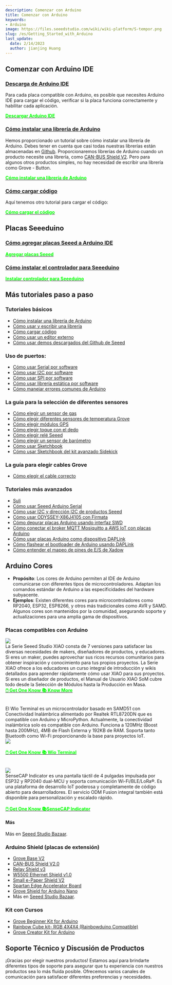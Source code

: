 ```yaml
---
description: Comenzar con Arduino
title: Comenzar con Arduino
keywords:
- Arduino
image: https://files.seeedstudio.com/wiki/wiki-platform/S-tempor.png
slug: /es/Getting_Started_with_Arduino
last_update:
  date: 2/14/2023
  author: jianjing Huang
---
```

<!-- ---
name: Comenzar con Arduino
category: Tutorial
oldwikiname:  Get_Started_with_Arduino
prodimagename:
--- -->
## Comenzar con Arduino IDE

### [Descarga de Arduino IDE](https://www.arduino.cc/en/software)

Para cada placa compatible con Arduino, es posible que necesites Arduino IDE para cargar el código, verificar si la placa funciona correctamente y habilitar cada aplicación.

<div class="download_arduino_container" style={{textAlign: 'center'}}>
    <a class="download_arduino_item" href="https://www.arduino.cc/en/software"><strong><span><font color={'FFFFFF'} size={"4"}>Descargar Arduino IDE</font></span></strong></a>
</div>

### [Cómo instalar una librería de Arduino](https://wiki.seeedstudio.com/es/How_to_install_Arduino_Library)

Hemos proporcionado un tutorial sobre cómo instalar una librería de Arduino. Debes tener en cuenta que casi todas nuestras librerías están almacenadas en [Github](https://github.com/Seeed-Studio). Proporcionaremos librerías de Arduino cuando un producto necesite una librería, como [CAN-BUS Shield V2](https://github.com/Seeed-Studio/Seeed_Arduino_CAN). Pero para algunos otros productos simples, no hay necesidad de escribir una librería como Grove - Button.

<div class="download_arduino_container" style={{textAlign: 'center'}}>
    <a class="download_arduino_item" href="https://wiki.seeedstudio.com/es/How_to_install_Arduino_Library/"><strong><span><font color={'FFFFFF'} size={"4"}>Cómo instalar una librería de Arduino</font></span></strong></a>
</div>

### [Cómo cargar código](https://wiki.seeedstudio.com/es/Upload_Code/)

Aquí tenemos otro tutorial para cargar el código:

<div class="download_arduino_container" style={{textAlign: 'center'}}>
    <a class="download_arduino_item" href="https://wiki.seeedstudio.com/es/How_to_install_Arduino_Library/"><strong><span><font color={'FFFFFF'} size={"4"}>Cómo cargar el código</font></span></strong></a>
</div>

## Placas Seeeduino

### [Cómo agregar placas Seeed a Arduino IDE](https://wiki.seeedstudio.com/es/Seeed_Arduino_Boards/)

<div class="download_arduino_container" style={{textAlign: 'center'}}>
    <a class="download_arduino_item" href="https://wiki.seeedstudio.com/es/Seeed_Arduino_Boards/"><strong><span><font color={'FFFFFF'} size={"4"}>Agregar placas Seeed</font></span></strong></a>
</div>

### [Cómo instalar el controlador para Seeeduino](https://wiki.seeedstudio.com/es/Driver_for_Seeeduino)

<div class="download_arduino_container" style={{textAlign: 'center'}}>
    <a class="download_arduino_item" href="https://wiki.seeedstudio.com/es/Driver_for_Seeeduino"><strong><span><font color={'FFFFFF'} size={"4"}>Instalar controlador para Seeeduino</font></span></strong></a>
</div>

## Más tutoriales paso a paso


### Tutoriales básicos

- [Cómo instalar una librería de Arduino](https://wiki.seeedstudio.com/es/How_to_install_Arduino_Library)
- [Cómo usar y escribir una librería](https://wiki.seeedstudio.com/es/How_to_use_and_write_a_library)
- [Cómo cargar código](https://wiki.seeedstudio.com/es/Upload_Code)
- [Cómo usar un editor externo](https://wiki.seeedstudio.com/es/Use_External_Editor)
- [Cómo usar demos descargados del Github de Seeed](https://wiki.seeedstudio.com/es/Guide_to_use_demos_downloaded_from_Seeed-s_Github)

### Uso de puertos:


- [Cómo usar Serial por software](https://wiki.seeedstudio.com/es/Software-Serial)
- [Cómo usar I2C por software](https://wiki.seeedstudio.com/es/Arduino_Software_I2C_user_guide)
- [Cómo usar SPI por software](https://wiki.seeedstudio.com/es/Software-SPI)
- [Cómo usar librería estática por software](https://wiki.seeedstudio.com/es/Software-Static-Library)
- [Cómo manejar errores comunes de Arduino](https://wiki.seeedstudio.com/es/Arduino_Common_Error)

### La guía para la selección de diferentes sensores

- [Cómo elegir un sensor de gas](https://wiki.seeedstudio.com/es/How-to-Choose-A-Gas-Sensor)
- [Cómo elegir diferentes sensores de temperatura Grove](https://wiki.seeedstudio.com/es/A_Comparison_of_Different_Grove_Temperature_Sensors)
- [Cómo elegir módulos GPS](https://wiki.seeedstudio.com/es/GPS-Modules-Selection-Guide)
- [Cómo elegir toque con el dedo](https://wiki.seeedstudio.com/es/How_to_detect_finger_touch)
- [Cómo elegir relé Seeed](https://wiki.seeedstudio.com/es/Seeed_Relay_Page)
- [Cómo elegir un sensor de barómetro](https://wiki.seeedstudio.com/es/Barometer-Selection-Guide)
- [Cómo usar Sketchbook](https://wiki.seeedstudio.com/es/How_To_Use_Sketchbook)
- [Cómo usar Sketchbook del kit avanzado Sidekick](https://wiki.seeedstudio.com/es/Sketchbook_of_Sidekick_Advanced_Kit)

### La guía para elegir cables Grove

- [Cómo elegir el cable correcto](https://wiki.seeedstudio.com/es/How_To_Choose_The_Right_Cable)

### Tutoriales más avanzados

- [Suli](https://wiki.seeedstudio.com/es/Suli)
- [Cómo usar Seeed Arduino Serial](https://wiki.seeedstudio.com/es/Seeed_Arduino_Serial)
- [Cómo usar I2C y dirección I2C de productos Seeed](https://wiki.seeedstudio.com/es/I2C_And_I2C_Address_of_Seeed_Product)
- [Cómo usar ODYSSEY-X86J4105 con Firmata](https://wiki.seeedstudio.com/es/ODYSSEY-X86J4105-Firmata)
- [Cómo depurar placas Arduino usando interfaz SWD](https://wiki.seeedstudio.com/es/Software-SWD)
- [Cómo conectar el broker MQTT Mosiquitto a AWS IoT con placas Arduino](https://wiki.seeedstudio.com/es/Arduino-AWS-IOT-Bridge)
- [Cómo usar placas Arduino como dispositivo DAPLink](https://wiki.seeedstudio.com/es/Arduino-DAPLink)
- [Cómo flashear el bootloader de Arduino usando DAPLink](https://wiki.seeedstudio.com/es/Flashing-Arduino-Bootloader-DAPLink)
- [Cómo entender el mapeo de pines de E/S de Xadow](https://wiki.seeedstudio.com/es/Xadow_IO_pin_mapping)

## Arduino Cores

- **Propósito**: Los cores de Arduino permiten al IDE de Arduino comunicarse con diferentes tipos de microcontroladores. Adaptan los comandos estándar de Arduino a las especificidades del hardware subyacente.
- **Ejemplos**: Existen diferentes cores para microcontroladores como RP2040, ESP32, ESP8266, y otros más tradicionales como AVR y SAMD. Algunos cores son mantenidos por la comunidad, asegurando soporte y actualizaciones para una amplia gama de dispositivos.

### Placas compatibles con Arduino

<div class="all_container">
    <div class="xiao_topic_page_pic">
        <img src="https://files.seeedstudio.com/wiki/xiao_topicpage/main.png" style={{width:1000, height:'auto'}}/>
    </div>
    <div class="xiao_topic_page_font1">
        <font size={"2.1"}>La Serie Seeed Studio XIAO consta de 7 versiones para satisfacer las diversas necesidades de makers, diseñadores de productos,
y educadores. Si eres un maker, puedes aprovechar sus ricos recursos comunitarios para obtener inspiración y conocimiento para tus propios proyectos. La Serie XIAO ofrece a los educadores un curso integral de introducción y wikis detallados para aprender rápidamente cómo usar XIAO para sus proyectos. Si eres un diseñador de productos, el Manual de Usuario XIAO SoM cubre todo desde la Selección de Módulos hasta la Producción en Masa. <br /> </font>
    </div>
</div>


<div class="get_one_now_container" style={{textAlign: 'center'}}>
    <a class="get_one_now_item" href="https://www.seeedstudio.com/catalogsearch/result/?q=xiao" target="_blank"><strong><span><font color={'FFFFFF'} size={"4"}> 🖱️ Get One Know </font></span></strong></a>
    <a class="get_one_now_item" href="https://wiki.seeedstudio.com/es/SeeedStudio_XIAO_Series_Introduction/" target="_blank" rel="noopener noreferrer"><strong><span><font color={'FFFFFF'} size={"4"}>📚 Know More</font></span></strong></a>
</div>

<br />

<br />

<div class="all_container">
    <div class="xiao_topic_page_font1">
        <font size={"2.1"}>El Wio Terminal es un microcontrolador basado en SAMD51 con Conectividad Inalámbrica alimentado por Realtek RTL8720DN que es compatible con Arduino y MicroPython. Actualmente, la conectividad inalámbrica solo es compatible con Arduino. Funciona a 120MHz (Boost hasta 200MHz), 4MB de Flash Externa y 192KB de RAM. Soporta tanto Bluetooth como Wi-Fi proporcionando la base para proyectos IoT. <br /> </font>
    </div>
        <div class="xiao_topic_page_pic">
        <img src="https://files.seeedstudio.com/wiki/Wio-Terminal/img/Wio-Terminal-Wiki.jpg" style={{width:1000, height:'auto'}}/>
    </div>
</div>

<br />

<div class="get_one_now_container" style={{textAlign: 'center'}}>
    <a class="get_one_now_item" href="https://www.seeedstudio.com/Wio-Terminal-p-4509.html" target="_blank"><strong><span><font color={'FFFFFF'} size={"4"}> 🖱️ Get One Know </font></span></strong></a>
    <a class="get_one_now_item" href="https://wiki.seeedstudio.com/es/Wio-Terminal-Getting-Started/" target="_blank" rel="noopener noreferrer"><strong><span><font color={'FFFFFF'} size={"4"}>📚 Wio Terminal</font></span></strong></a>
</div>

<br />
<br />


<div class="all_container">
    <div class="xiao_topic_page_pic">
        <img src="https://files.seeedstudio.com/wiki/SenseCAP/SenseCAP_Indicator/SenseCAP_Indicator_1.png" style={{width:1000, height:'auto'}}/>
    </div>
    <div class="xiao_topic_page_font1">
        <font size={"2.1"}>SenseCAP Indicator es una pantalla táctil de 4 pulgadas impulsada por ESP32 y RP2040 dual-MCU y soporta comunicación Wi-Fi/BLE/LoRa®. Es una plataforma de desarrollo IoT poderosa y completamente de código abierto para desarrolladores. El servicio ODM Fusion integral también está disponible para personalización y escalado rápido. <br /> </font>
    </div>
</div>

<br />

<div class="get_one_now_container" style={{textAlign: 'center'}}>
    <a class="get_one_now_item" href="https://www.seeedstudio.com/SenseCAP-Indicator-D1-p-5643.html" target="_blank"><strong><span><font color={'FFFFFF'} size={"4"}> 🖱️ Get One Know </font></span></strong></a>
    <a class="get_one_now_item" href="https://wiki.seeedstudio.com/es/Develop_with_SenseCAP_Indicator/" target="_blank" rel="noopener noreferrer"><strong><span><font color={'FFFFFF'} size={"4"}>📚SenseCAP Indicator</font></span></strong></a>
</div>

#### Más

Más en [Seeed Studio Bazaar](https://www.seeedstudio.com/catalogsearch/result/?q=arduino).


### Arduino Shield (placas de extensión)

- [Grove Base V2](https://wiki.seeedstudio.com/es/Base_Shield_V2/)
- [CAN-BUS Shield V2.0](https://wiki.seeedstudio.com/es/CAN-BUS_Shield_V2.0/)
- [Relay Shield v3](https://wiki.seeedstudio.com/es/Relay_Shield_v3/)
- [W5500 Ethernet Shield v1.0](https://wiki.seeedstudio.com/es/W5500_Ethernet_Shield_v1.0/)
- [Small e-Paper Shield V2](https://wiki.seeedstudio.com/es/Small_e-Paper_Shield_V2/)
- [Spartan Edge Accelerator Board](https://wiki.seeedstudio.com/es/Spartan-Edge-Accelerator-Board/)
- [Grove Shield for Arduino Nano](https://wiki.seeedstudio.com/es/Grove_Shield_for_Arduino_Nano/)
- Más en [Seeed Studio Bazaar](https://www.seeedstudio.com/catalogsearch/result/?q=arduino%20shields).

### Kit con Cursos

- [Grove Beginner Kit for Arduino](https://wiki.seeedstudio.com/es/Grove-Beginner-Kit-For-Arduino/)
- [Rainbow Cube kit- RGB 4X4X4 (Rainbowduino Compatible)](https://wiki.seeedstudio.com/es/Rainbow_Cube_kit_RGB_4_4_4_Rainbowduino_Compatible/)
- [Grove Creator Kit for Arduino](https://wiki.seeedstudio.com/es/Grove-Creator-Kit-1/)

## Soporte Técnico y Discusión de Productos

¡Gracias por elegir nuestros productos! Estamos aquí para brindarte diferentes tipos de soporte para asegurar que tu experiencia con nuestros productos sea lo más fluida posible. Ofrecemos varios canales de comunicación para satisfacer diferentes preferencias y necesidades.

<div class="button_tech_support_container">
<a href="https://forum.seeedstudio.com/" class="button_forum"></a> 
<a href="https://www.seeedstudio.com/contacts" class="button_email"></a>
</div>

<div class="button_tech_support_container">
<a href="https://discord.gg/eWkprNDMU7" class="button_discord"></a> 
<a href="https://github.com/Seeed-Studio/wiki-documents/discussions/69" class="button_discussion"></a>
</div>
